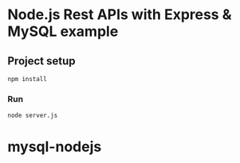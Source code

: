 # Node.js Rest APIs with Express & MySQL example

## Project setup
```
npm install
```

### Run
```
node server.js
```
# mysql-nodejs
